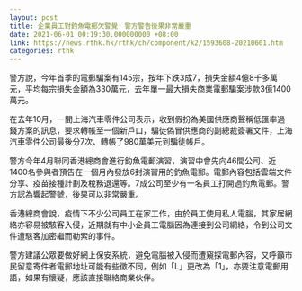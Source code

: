 ```yaml
---
layout: post
title: 企業員工對釣魚電郵欠警覺　警方警告後果非常嚴重
date: 2021-06-01 00:19:30.000000000 +08:00
link: https://news.rthk.hk/rthk/ch/component/k2/1593608-20210601.htm
categories: rthk
---
```


警方說，今年首季的電郵騙案有145宗，按年下跌3成7，損失金額4億8千多萬元，平均每宗損失金額為330萬元，去年單一最大損失商業電郵騙案涉款3億1400萬元。

在去年10月，一間上海汽車零件公司表示，收到假扮為美國供應商聲稱低匯率過錢方案的訊息，要求轉帳至一個新戶口，騙徒偽冒供應商的副總裁簽署文件，上海汽車零件公司最後分7次、轉帳了980萬美元到騙徒帳戶。

警方今年4月聯同香港總商會進行釣魚電郵演習，演習中會先向46間公司、近1400名參與者預告在一個月內發放6封演習用的釣魚電郵。電郵內容包括雲端文件分享、疫苗接種計劃及稅務退還等。7成公司至少有一名員工打開過釣魚電郵。警方認為響起警號，後果可以非常嚴重。

香港總商會說，疫情下不少公司員工在家工作，由於員工使用私人電腦，其家居網絡亦容易被駭客入侵，近期就有中小企員工電腦因為連接到公司網絡，令到公司文件遭駭客加密繼而勒索的事件。

警方建議公眾要做好網上保安系統，避免電腦被入侵而遭窺探電郵內容，又呼籲市民留意寄件者電郵地址可能有些徵不同，例如「L」更改為「1」，亦要注意電郵用語，如果有懷疑，應該直接聯絡商業伙伴。
